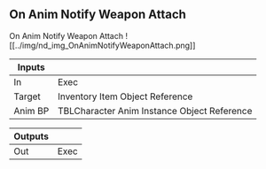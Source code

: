 ## On Anim Notify Weapon Attach
On Anim Notify Weapon Attach
![[../img/nd_img_OnAnimNotifyWeaponAttach.png]]

|Inputs||
|--|--|
| In | Exec |
| Target | Inventory Item Object Reference |
| Anim BP | TBLCharacter Anim Instance Object Reference |

|Outputs||
|--|--|
| Out | Exec |
